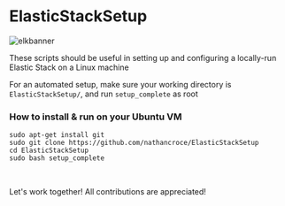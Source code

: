 # ElasticStackSetup

![elkbanner](https://github.com/nathancroce/ElasticStackSetup/assets/90940521/832c0fbb-ca52-4099-9ad9-4b600c1af64d)

These scripts should be useful in setting up and configuring a locally-run Elastic Stack on a Linux machine

For an automated setup, make sure your working directory is `ElasticStackSetup/`, and run `setup_complete` as root

### How to install & run on your Ubuntu VM

```
sudo apt-get install git
sudo git clone https://github.com/nathancroce/ElasticStackSetup
cd ElasticStackSetup
sudo bash setup_complete
```

<br>

Let's work together! All contributions are appreciated!
